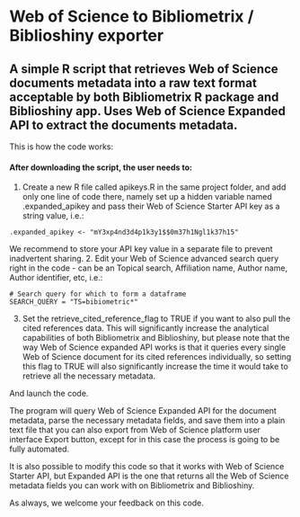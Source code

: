 # Web of Science to Bibliometrix / Biblioshiny exporter


## A simple R script that retrieves Web of Science documents metadata into a raw text format acceptable by both Bibliometrix R package and Biblioshiny app. Uses Web of Science Expanded API to extract the documents metadata.

This is how the code works:

#### After downloading the script, the user needs to:
1. Create a new R file called apikeys.R in the same project folder, and add only one line of code there, namely set up a hidden variable named .expanded_apikey and pass their Web of Science Starter API key as a string value, i.e.:
```
.expanded_apikey <- "mY3xp4nd3d4p1k3y1$$0m37h1Ngl1k37h15"
```
We recommend to store your API key value in a separate file to prevent inadvertent sharing.
2. Edit your Web of Science advanced search query right in the code - can be an Topical search, Affiliation name, Author name, Author identifier, etc, i.e.:

```
# Search query for which to form a dataframe
SEARCH_QUERY = "TS=bibiometric*"
```
3. Set the retrieve_cited_reference_flag to TRUE if you want to also pull the cited references data. This will significantly increase the analytical capabilities of both Bibliometrix and Biblioshiny, but please note that the way Web of Science expanded API works is that it queries every single Web of Science document for its cited references individually, so setting this flag to TRUE will also significantly increase the time it would take to retrieve all the necessary metadata.

And launch the code.

The program will query Web of Science Expanded API for the document metadata, parse the necessary metadata fields, and save them into a plain text file that you can also export from Web of Science platform user interface Export button, except for in this case the process is going to be fully automated.

It is also possible to modify this code so that it works with Web of Science Starter API, but Expanded API is the one that returns all the Web of Science metadata fields you can work with on Bibliometrix and Biblioshiny.

As always, we welcome your feedback on this code.